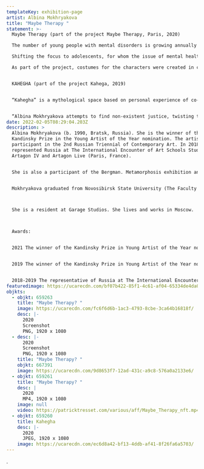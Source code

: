```yaml
---
templateKey: exhibition-page
artist: Albina Mokhryakova
title: "Maybe Therapy "
statement: >-
  Maybe Therapy (part of the project Maybe Therapy, Paris, 2020)

  The number of young people with mental disorders is growing annually worldwide. Today we see how the desire for a stable emotional state has become an impulse for the development of various types of therapies: from pharmacological and psychotherapeutic to physical and spiritual. Immersing myself in the material, I have noticed the studies in which religious discourse is compared with pharmaceutical and psychotherapeutic discourses. 

  Shifting the focus to adolescents, for whom the issue of mental health and self-help is especially relevant, I explore the possibilities of creating communities that center around the concept of happiness / harmony in the face of today's political, economic and environmental crisis.

  As part of the project, costumes for the characters were created in collaboration with Russian designers Stas Filkov “Kruzhok” and Chiveskella. Clothing is an additional marker of a community that can exist not only in a fictional application video, but also in real life: objects-crosses, reminiscent of both religious symbols and a medical symbol, as well as in the form of a capsule collection for the audience.


  KAHEGHA (part of the project Kahega, 2019)


  “Kahegha” is a mythological space based on personal experience of co-participation in the story of the film heroine. The author creates a timeless polyphony, using eclectic ways of narration: media archeology, computer games aesthetics, elements of re-enactment are combined with a theatrical production of the play, written by the heroine long before the crime.


  “Albina Mokhryakova attempts to find non-existent justice, twisting the plot and imitating a seemingly confessional film. She seeks to unify the phenomenon that has already opened to a substantive view — internal history and motivation — whether Gaddafi existed, who killed him and what history is. The construction and representation of history is a special way of modelling the conditionality of reality that Mokhryakova works with” (Karina Karaeva, art critic) 
date: 2022-02-05T08:29:04.203Z
description: >
  Albina Mokhryakova (b. 1990, Bratsk, Russia). She is the winner of the
  Kandinsky Prize in the Young Artist of the Year nomination. The artist is a
  participant in the 2nd Russian Triennial of Contemporary Art. In 2018-2019 she
  represented Russia at The International Encounter of Art Schools Students
  Artagon IV and Artagon Live (Paris, France). 


  She is also a participant of the Bergman. Metamorphosis exhibition and ArtDocFest and Spirit of Fire film festivals. She is a co-author of The ICE collective video installation at the Robert Wilson Residence (Robert Wilson, Watermill Center, New York).


  Mokhryakova graduated from Novosibirsk State University (The Faculty of Humanities, Philology Department) and The Rodchenko Art School (video-art class supervised by Kirill Preobrazhenskiy and Dimitri Venkov (2018)).



  She is a resident at Garage Studios. She lives and works in Moscow. 



  Awards:


  2021 The winner of the Kandinsky Prize in Young Artist of the Year nomination;


  2019 The winner of the Kandinsky Prize in Young Artist of the Year nomination;


  2018-2019 The representative of Russia at The International Encounter of Art Schools Students Artagon IV and Artagon Live (Paris, France).
featuredimage: https://ucarecdn.com/bf07b422-85f1-4c61-af04-65334de4da06/
objkts:
  - objkt: 659263
    title: "Maybe Therapy? "
    image: https://ucarecdn.com/fc6f6d6b-1ac3-4793-8cbe-3ca64b16818f/
    desc: |-
      2020
      Screenshot
      PNG, 1920 x 1080
  - desc: |-
      2020
      Screenshot
      PNG, 1920 x 1080
    title: "Maybe Therapy? "
    objkt: 667391
    image: https://ucarecdn.com/9d8653f7-12ad-431c-a9c8-576a0a2133e6/
  - objkt: 659261
    title: "Maybe Therapy? "
    desc: |
      2020
      MP4, 1920 x 1080
    image: null
    video: https://patricktresset.com/various/aff/Maybe_Therapy_nft.mp4
  - objkt: 659260
    title: Kahegha
    desc: |-
      2020
      JPEG, 1920 x 1080
    image: https://ucarecdn.com/ec6d8a42-bf13-4ddb-af41-8f26fa6a5703/
---
```

.